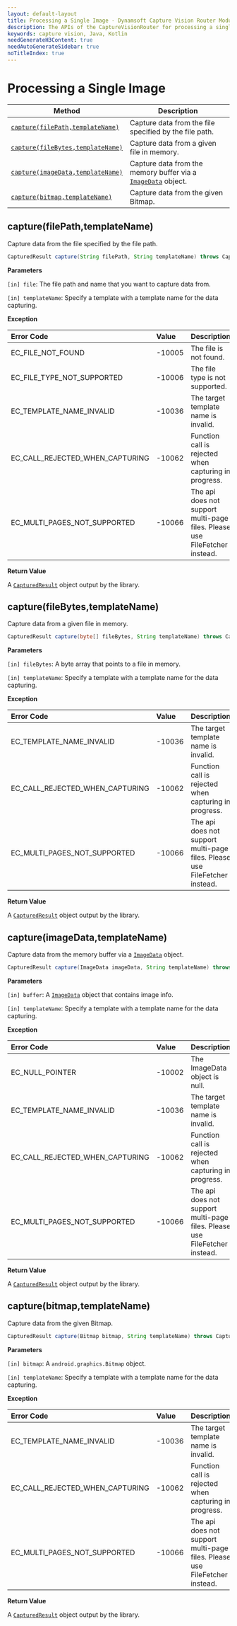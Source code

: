 ```yaml
---
layout: default-layout
title: Processing a Single Image - Dynamsoft Capture Vision Router Module Android Edition API Reference
description: The APIs of the CaptureVisionRouter for processing a single image.
keywords: capture vision, Java, Kotlin
needGenerateH3Content: true
needAutoGenerateSidebar: true
noTitleIndex: true
---
```


# Processing a Single Image

| Method | Description |
| ------ | ----------- |
| [`capture(filePath,templateName)`](#capturefilepathtemplatename) | Capture data from the file specified by the file path. |
| [`capture(fileBytes,templateName)`](#capturefilebytestemplatename) | Capture data from a given file in memory. |
| [`capture(imageData,templateName)`](#captureimagedatatemplatename) | Capture data from the memory buffer via a [`ImageData`](../core/basic-structures/image-data.md) object. |
| [`capture(bitmap,templateName)`](#capturebitmaptemplatename) | Capture data from the given Bitmap. |

## capture(filePath,templateName)

Capture data from the file specified by the file path.

```java
CapturedResult capture(String filePath, String templateName) throws CaptureVisionRouterException;
```

**Parameters**

`[in] file`: The file path and name that you want to capture data from.

`[in] templateName`: Specify a template with a template name for the data capturing.

**Exception**

| Error Code | Value | Description |
| :--------- | :---- | :---------- |
| EC_FILE_NOT_FOUND | -10005 | The file is not found. |
| EC_FILE_TYPE_NOT_SUPPORTED | -10006 | The file type is not supported. |
| EC_TEMPLATE_NAME_INVALID | -10036 | The target template name is invalid. |
| EC_CALL_REJECTED_WHEN_CAPTURING  | -10062 | Function call is rejected when capturing in progress. |
| EC_MULTI_PAGES_NOT_SUPPORTED | -10066 | The api does not support multi-page files. Please use FileFetcher instead. |

**Return Value**

A [`CapturedResult`](../core/basic-structures/captured-result.md) object output by the library.

## capture(fileBytes,templateName)

Capture data from a given file in memory.

```java
CapturedResult capture(byte[] fileBytes, String templateName) throws CaptureVisionRouterException;
```

**Parameters**

`[in] fileBytes`: A byte array that points to a file in memory.

`[in] templateName`: Specify a template with a template name for the data capturing.

**Exception**

| Error Code | Value | Description |
| :--------- | :---- | :---------- |
| EC_TEMPLATE_NAME_INVALID | -10036 | The target template name is invalid. |
| EC_CALL_REJECTED_WHEN_CAPTURING  | -10062 | Function call is rejected when capturing in progress. |
| EC_MULTI_PAGES_NOT_SUPPORTED | -10066 | The api does not support multi-page files. Please use FileFetcher instead. |

**Return Value**

A [`CapturedResult`](../core/basic-structures/captured-result.md) object output by the library.

## capture(imageData,templateName)

Capture data from the memory buffer via a [`ImageData`](../core/basic-structures/image-data.md) object.

```java
CapturedResult capture(ImageData imageData, String templateName) throws CaptureVisionRouterException;
```

**Parameters**

`[in] buffer`: A [`ImageData`](../core/basic-structures/image-data.md) object that contains image info.

`[in] templateName`: Specify a template with a template name for the data capturing.

**Exception**

| Error Code | Value | Description |
| :--------- | :---- | :---------- |
| EC_NULL_POINTER | -10002 | The ImageData object is null. |
| EC_TEMPLATE_NAME_INVALID | -10036 | The target template name is invalid. |
| EC_CALL_REJECTED_WHEN_CAPTURING  | -10062 | Function call is rejected when capturing in progress. |
| EC_MULTI_PAGES_NOT_SUPPORTED | -10066 | The api does not support multi-page files. Please use FileFetcher instead. |

**Return Value**

A [`CapturedResult`](../core/basic-structures/captured-result.md) object output by the library.

## capture(bitmap,templateName)

Capture data from the given Bitmap.

```java
CapturedResult capture(Bitmap bitmap, String templateName) throws CaptureVisionRouterException;
```

**Parameters**

`[in] bitmap`: A `android.graphics.Bitmap` object.

`[in] templateName`: Specify a template with a template name for the data capturing.

**Exception**

| Error Code | Value | Description |
| :--------- | :---- | :---------- |
| EC_TEMPLATE_NAME_INVALID | -10036 | The target template name is invalid. |
| EC_CALL_REJECTED_WHEN_CAPTURING  | -10062 | Function call is rejected when capturing in progress. |
| EC_MULTI_PAGES_NOT_SUPPORTED | -10066 | The api does not support multi-page files. Please use FileFetcher instead. |

**Return Value**

A [`CapturedResult`](../core/basic-structures/captured-result.md) object output by the library.
